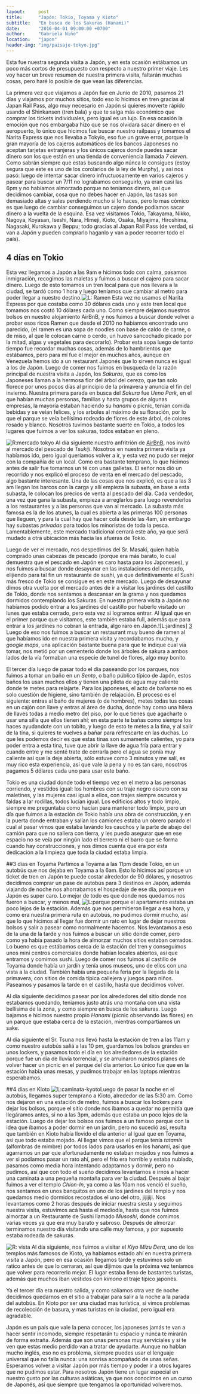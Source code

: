 ```yaml
---
layout:     post
title:      "Japón: Tokio, Toyama y Kioto"
subtitle:   "En busca de los Sakuras (Hanami)"
date:       "2016-04-01 09:00:00 +0700"
author:     "Gabriela Niño"
location:   "japon"
header-img: "img/paisaje-tokyo.jpg"
---
```


Esta fue nuestra segunda visita a Japón, y en esta ocasión estábamos un poco más cortos de presupuesto con respecto a nuestro primer viaje. Les voy hacer un breve resumen de nuestra primera visita, faltarán muchas cosas, pero haré lo posible de que vean las diferencias.
 
La primera vez que viajamos a Japón fue en Junio de 2010, pasamos 21 días y viajamos por muchos sitios, todo eso lo hicimos en tren gracias al Japan Rail Pass, algo muy necesario en Japón si quieres moverte rápido usando el Shinkansen (tren bala) y que te salga más económico que comprar los tickets individuales, pero igual es un lujo. En esa ocasión la emoción que nos embargaba hizo que se nos olvidara sacar dinero en el aeropuerto, lo único que hicimos fue  buscar nuestro railpass y tomamos el Narita Express que nos llevaba a Tokyio, eso fue un grave error, porque la gran mayoría de los cajeros automáticos de los bancos Japoneses no aceptan tarjetas extranjeras y los únicos cajeros donde puedes sacar dinero son los que están en una tienda de conveniencia llamada _7 eleven_. Como sabrán siempre que estas buscando algo núnca lo consigues (estoy segura que este es uno de los corolarios de la ley de Murphy), y así nos pasó: luego de intentar sacar dinero infructuosamente en varios cajeros y pasear para buscar un 7/11 no lograbamos conseguirlo, ya eran casi las 6pm y no habíamos almorzado porque no teníamos dinero, así que decidimos cambiar, cosa que no debes hacer en Japón, las tasas son demasiado altas y sales perdiendo mucho si lo haces, pero lo mas cómico es que luego de cambiar conseguimos un cajero donde podíamos sacar dinero a la vuelta de la esquina. Esa vez visitamos Tokio, Takayama, Nikko, Nagoya, Koyasan, Iseshi, Nara, Himeji, Kioto, Osaka, Miyajima, Hiroshima, Nagasaki, Kurokawa y Beppu; todo gracias al Japan Rail Pass (de verdad, si van a Japón y pueden comprarlo haganlo y van a poder recorrer todo el país).

## 4 días en Tokio
Esta vez llegamos a Japón a las 9am e hicimos todo con calma, pasamos inmigración, recogimos las maletas y fuimos a buscar el cajero para sacar dinero. Luego de esto tomamos un tren local para que nos llevara a la ciudad, se tardó como 1 hora y luego teníamos que cambiar al metro para poder llegar a nuestro destino.![L: Ramen][1] Esta vez no usamos el Narita Express por que costaba como 30 dólares cada uno y este tren local que tomamos nos costó 10 dólares cada uno. Como siempre dejamos nuestros bolsos en nuestro alojamiento AirBnB, y nos fuimos a buscar donde volver a probar esos ricos Ramen que desde el 2010 no habíamos encontrado uno parecido, (el ramen es una sopa de noodles con base de caldo de carne, o de miso, al que le colocan carne o cerdo, un huevo sancochado picado por la mitad, algas y vegetales para decorarlo). Probar esta sopa luego de tanto tiempo fue recordar muchas cosas, además de lo hambrientos que estábamos, pero para mí fue el mejor en muchos años, aunque en Venezuela hemos ido a un restaurant Japonés que lo sirven nunca es igual a los de Japón. Luego de comer nos fuimos en busqueda de la razón principal de nuestra visita a Japón, los _Sakuras_, que es como los Japoneses llaman a la hermosa flor del árbol del cerezo, que tan solo florece por unos pocos días al principio de la primavera y anuncia el fin del invierno. Nuestra primera parada en busca del _Sakura_ fue  _Ueno Park_, en el que habían muchas personas, familias y hasta grupos de algunas empresas, la mayoría estaban haciendo su _hanami_ o picnic, tenían comida bebidas y se veían felices, y los arboles al máximo de su floración, por lo que el parque se veía bellísimo rodeado de flores de este árbol, de colores rosado y blanco. Nosotros tuvimos bastante suerte en Tokio, a todos los lugares que fuimos a ver los sakuras, todos estaban en pleno.

![R:mercado tokyo][2] Al día siguiente nuestro anfritrión de <a href="www.airbnb.com/c/ealvarado?s=8">AirBnB</a>, nos invitó al mercado del pescado de _Tsukiji_. Nosotros en nuestra primera visita ya habíamos ido, pero igual queríamos volver a ir, y esta vez no pudo ser mejor con la compañía de  un local. Como era bastante temprano, lo que hicimos antes de salir fue tomarnos un té con unas galletas. El señor nos dió un recorrido y nos explicó el proceso de venta en el mercado del pescado, algo bastante interesante. Una de las cosas que nos explicó, es que a las 3 am llegan los barcos con la carga  y allí empieza la subasta, en base a esta subasta, le colocan los precios de venta al pescado del día. Cada vendedor, una vez que gana la subasta, empieza a arreglarlos para luego revenderlos a los restaurantes y a las personas que van al mercado. La subasta más famosa es la de los atunes, la cual es abierta a las primeras 100 personas que lleguen, y para la cual hay que hacer cola desde las 4am, sin embargo hay subastas _privadas_ para todos los minoristas de toda la pesca. Lamentablemente, este mercado tradicional cerrará este año, ya que será mudado a otra ubicación más hacia las afueras de Tokio.

Luego de ver el mercado, nos despedimos del Sr. Masaki, quien había comprado unas cabezas de pescado (porque era más barato, lo cual demuestra que el pescado en Japón es caro hasta para los Japoneses), y nos fuimos a buscar donde desayunar en las instalaciones del mercado, elijiendo para tal fin un restaurante de sushi, ya que definitivamente el Sushi más fresco de Tokio se consigue es en este mercado. Luego de desayunar dimos otra vuelta por el mercado antes de ir a visitar los jardines del castillo de Tokio, donde nos sentamos a descansar en la grama y nos quedamos dormidos contemplando los Sakuras. En nuestra primera visita a Japón no habíamos podido entrar a los jardines del castillo por haberlo visitado un lunes que estaba cerrado, pero esta vez si logramos entrar. Al igual que en el primer parque que visitamos, este también estaba full, además que para entrar a los jardines no cobran la entrada, algo raro en Japón.![L:jardines] [3] Luego de eso nos fuimos a buscar un restaurant muy bueno de ramen al que habíamos ido en nuestra primera visita y recordabamos mucho, y _google maps_, una aplicación bastante buena para que te indique cual vía tomar, nos metió por un cementerio donde los árboles de sakura a ambos lados de la vía formaban una especie de tunel de flores, algo muy bonito. 

El tercer día luego de pasar todo el día paseando por los parques, nos fuimos a tomar un baño en un _Sento_, o baño público típico de Japón, estos baños los usan muchos ellos y tienen una pileta de agua muy caliente donde te metes para relajarte. Para los japoneses, el acto de bañarse no es solo cuestión de higiene, sino también de relajación. El proceso es el siguiente: entras al baño de mujeres (o de hombres), metes todas tus cosas en un cajón con llave y entras al área de ducha, donde hay como una hilera de llaves todas a medio metro del piso, por lo que tienes que agacharte o usar una silla que ellos tienen ahí; en esta parte te bañas como siempre los haces ayudandote con un tobito, y luego de esto te metes a la tina, y al salir de la tina, si quieres te vuelves a bañar para refrescarte en las duchas. Lo que les podemos decir es que estas tinas son sumamente calientes, yo para poder entra a esta tina, tuve que abrir la llave de agua fría para entrar y cuando entre y me senté trate de cerrarla pero el agua se ponía muy caliente así que la deje abierta, sólo estuve como 3 minutos y me salí, es muy rico esta experiencia, así que vale la pena y no es tan caro, nosotros pagamos 5 dólares cada uno para usar este baño.

Tokio es una ciudad donde todo el tiempo vez en el metro a las personas corriendo, y vestidos igual: los hombres con su traje negro oscuro con su maletines, y las mujeres casi igual a ellos, con trajes siempre oscuros y faldas a lar rodillas, todos lucían igual. Los edificios altos y todo limpio, siempre me preguntaba como hacían para mantener todo limpio, pero un día que fuimos a la estación de Tokio había una obra de construcción, y en la puerta donde entraban y salían los camiones estaba un obrero parado el cual al pasar vimos que estaba lavándo los cauchos y la parte de abajo del camión para que no saliera con tierra, y les puedo asegurar que en ese espacio no se veía por ningún lado el tierrero ni el barro que se forma cuando hay construcciones, y nos dimos cuenta que era por esta dedicación a la limpieza que toda la ciudad estaba limpia.

##3 días en Toyama
Partimos a Toyama a las 11pm desde Tokio, en un autobús que nos dejaba en Toyama a la 6am. Esto lo hicimos así porque un ticket de tren en Japón te puede costar alrededor de 90 dólares, y nosotros decidimos comprar un pase de autobús para 3 destinos en Japón, además viajando de noche nos ahorrabamos el hospedaje de ese día, porque en Japón es super caro. Lo mejor de todo es que donde nos quedamos nos fueron a buscar, y menos mal, ![L:parque][4] porque el apartamento estaba un poco lejos de la estación. Además que nos permitieron llegar a esa hora, y como era nuestra primera ruta en autobús, no pudimos dormir mucho, así que lo que hicimos al llegar fue dormir un rato en lugar de dejar nuestros bolsos y salir a pasear como normalmente hacemos. Nos levantamos a eso de la una de la tarde y nos fuimos a  buscar un sitio donde comer, pero como ya había pasado la hora de almorzar muchos sitios estaban cerrados. Lo bueno es que estábamos cerca de la estación del tren y conseguimos unos mini centros comerciales donde habían locales abiertos, así que entramos y comimos sushi. Luego de comer nos fuimos al castillo de Toyama donde había un jardín y tenía unos museos, uno de ellos con una vista a la ciudad. También había una pequeña feria por la llegada de la primavera, con sitios de comida típica callejera y juegos para niños.  Paseamos y pasamos la tarde en el castillo, hasta que decidimos volver. 

Al día siguiente decidimos pasear por los alrededores del sitio donde nos estabamos quedando, teniamos justo atrás una montaña con una vista bellísima de la zona, y como siempre en busca de los sakuras. Luego bajamos e hicimos nuestro propio _Hanami_ (picnic observando las flores) en un parque que estaba cerca de la estación, mientras compartiamos un sake.

Al día siguiente el Sr. Tsuna nos llevó hasta la estación de tren a las 11am y como nuestro autobús saliá a las 10 pm, guardamos los bolsos grandes en unos lockers, y pasamos todo el día en los alrededores de la estación porque fue un día de lluvia torrencial, y se arruinaron nuestros planes de volver hacer un picnic en el parque del día anterior. Lo único fue que en la estación había unas mesas, y pudimos trabajar en las laptops mientras esperabamos.

##4 dias en Kioto
![L:caminata-kyoto][5]Luego de pasar la noche en el autobús, llegamos super temprano a Kioto, alrededor de las 5:30 am. Como nos dejaron en una estación de metro, fuimos a buscar los lockers para dejar los bolsos, porque el sitio donde nos íbamos a quedar no permitía que llegáramos antes, si no a las 3pm, además que estaba un poco lejos de la estación. Luego de dejar los bolsos nos fuimos a un famoso parque con la idea que íbamos a poder dormir en un jardín, pero no sucedió así, resulta que también en Kioto había llovido el día anterior al igual que en Toyama, así que todo estaba mojado. Al llegar vimos que el parque tenía _tatamis_ (alfombras de mimbre) por todos lados para usarlos en los hanami, así que agarramos un par que afortunadamente no estaban mojados y nos fuimos a ver si podíamos pasar un rato ahí, pero el frío era horrible y estaba nublado, pasamos como media hora intentando adaptarnos y dormir, pero no pudimos, así que con todo el sueño decidimos levantarnos e irnos a hacer una caminata a una pequeña montaña para ver la ciudad. Después al bajar fuimos a ver el templo _Chion-In_, ya como a las 10am nos venció el sueño, nos sentamos en unos banquitos en uno de los jardines del templo y nos quedamos medio dormidos recostados el uno del otro, jijijiji. Nos levantamos como 2 horas después de iniciar nuestra siesta y seguimos nuestra visita, estuvimos acá hasta el mediodía, hasta que nos fuimos almorzar a un Restaurante de Sushi llamado _Musoshi_, donde comimos varias veces ya que era muy barato y sabroso. Después de almorzar terminamos nuestro día visitando una calle muy famosa, y por supuesto estaba rodeada de sakuras.

![R: vista][6] Al día siguiente, nos fuimos a visitar el _Kiyo Mizu Dera_, uno de los templos más famosos de Kioto, ya habíamos estado ahí en nuestra primera visita a Japón, pero en esa ocasión llegamos tarde y estuvimos solo un ratico antes de que lo cerraran, así que dijimos que la próxima vez teníamos que volver para recorrerlo mejor. El lugar estaba lleno de bastantes turistas, además que muchos iban vestidos con _kimono_ el traje típico japonés. 

Ya el tercer día era nuestro salida, y como salíamos otra vez de noche decidimos quedarnos en el sitio a trabajar para salir a la noche a la parada del autobús. En Kioto por ser una ciudad mas turística, si vimos problemas de recolección de basura, y mas turistas en la ciudad, pero igual era agradable.

Japón es un país que vale la pena conocer, los japoneses jamás te van a hacer sentir incomodo, siempre respetarán tu espacio y núnca te mirarán de forma extraña. Además que son unas personas muy serviciales y si te ven que estas medio perdido van a tratar de ayudarte. Aunque no hablan mucho inglés, eso no es problema, siempre puedes usar el lenguaje universal que no falla nunca: una sonrisa acompañado de unas señas. Esperamos volver a visitar Japón por más tiempo y poder ir a otros lugares que no pudimos estar. Para nosotros Japón tiene un lugar especial en nuestro gusto por las culturas asiáticas, ya que nos conocimos en un curso de Japonés, así que siempre que tengamos la oportunidad volveremos.

[1]: /img/ramen.jpg
[2]: /img/mercado-tokyo.jpg
[3]: /img/jardines-castillo-tokyo.jpg
[4]: /img/parque-toyama.jpg
[5]: /img/caminata-kyoto.jpg
[6]: /img/kyoto-vista.jpg
